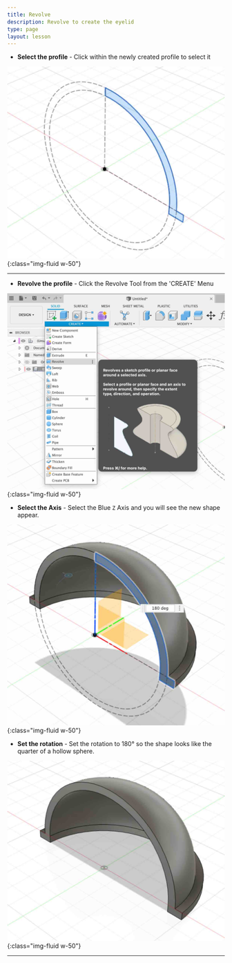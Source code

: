 ```yaml
---
title: Revolve
description: Revolve to create the eyelid
type: page
layout: lesson
---
```


* **Select the profile** - Click within the newly created profile to select it

![Profile](assets/eye18.jpg){:class="img-fluid w-50"}

---

* **Revolve the profile** - Click the Revolve Tool from the 'CREATE' Menu

![Profile](assets/eye19.jpg){:class="img-fluid w-50"}

* **Select the Axis** - Select the Blue `Z` Axis and you will see the new shape appear.

![Profile](assets/eye20.jpg){:class="img-fluid w-50"}

* **Set the rotation** - Set the rotation to 180° so the shape looks like the quarter of a hollow sphere.

![Profile](assets/eye21.jpg){:class="img-fluid w-50"}

---
